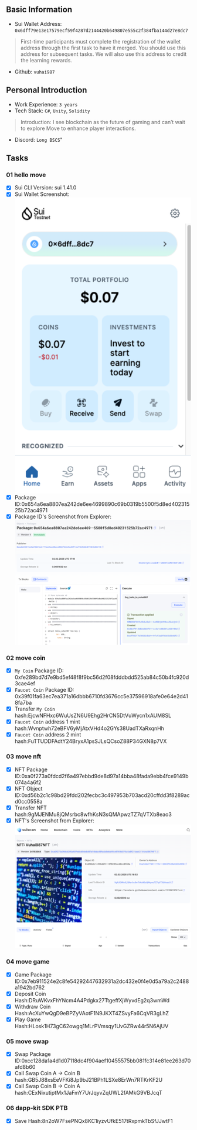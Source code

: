 ## Basic Information
- Sui Wallet Address: `0x6dff79e13e17579ecf59f4287d2144420b649807e555c2f384fba144d27e8dc7`
> First-time participants must complete the registration of the wallet address through the first task to have it merged. You should use this address for subsequent tasks. We will also use this address to credit the learning rewards.
- Github: `vuhai987`

## Personal Introduction
- Work Experience: `3 years`
- Tech Stack: `C#`, `Unity`, `Solidity`
> Introduction: I see blockchain as the future of gaming and can’t wait to explore Move to enhance player interactions.
- Discord: `Long BSCS`"

## Tasks

### 01 hello move
- [x] Sui CLI Version: sui 1.41.0
- [x] Sui Wallet Screenshot: ![](images/sui_wallet.png)
- [x] Package ID:0x654a6ea8807ea242de6ee4699890c69b0319b5500f5d8ed40231525b72ac4971
- [x] Package ID's Screenshot from Explorer: ![](images/packageid.png)

### 02 move coin
- [x] `My Coin` Package ID: 0xfe289bd7d7e9bd5ef48f8f9bc56d2f08fdddbdd525ab84c50b4fc920d3cae4ef
- [x] `Faucet Coin` Package ID: 0x39f01fa63ec7ea371a16dbbb6710fd3676cc5e37596918afe0e64e2d418fa7ba
- [x] Transfer `My Coin` hash:EjcwNFHxc6WuUsZN6U9Ehg2HrCN5DtVuWycn1xAUM8SL
- [x] `Faucet Coin` address 1 mint hash:Wvnptwh72eBFV6yMjAtxVHd4o2GYs38UadTXaRxqnHh
- [x] `Faucet Coin` address 2 mint hash:FuTTUDDFAdtY24BryxA1psSJLsQCsoZ88P34GXN8p7VX

### 03 move nft
- [x] NFT Package ID:0xa0f273a0fdcd2f6a497ebbd9de8d97a14bba48fada9ebb4fce9149b074a4a6f2
- [x] NFT Object ID:0xd56b2c1c98bd29fdd202fecbc3c497953b703acd20cffdd3f8289acd0cc0558a
- [x] Transfer NFT hash:9gMJENMu8jQMsrbc8wfhKsN3sQMApwzTZ7qVTXb8eao3
- [x] NFT's Screenshot from Explorer: ![](images/nft.png)

### 04 move game
- [x] Game Package ID:0x7eb911524e2c8fe54292447632931a2dc432e0f4e0d5a79a2c2488a1942bd762
- [x] Deposit Coin Hash:DRuWKvxFhYNcm4A4Pdgkx27TtgeffXjWyvdEg2q3wmWd
- [x] Withdraw Coin Hash:AcXuYwQgD9eBPZyVAotF1N9JKXT4ZSvyFa6CqVR3gLhZ
- [x] Play Game Hash:HLosk1H73gC62owgq1MLrPVmsqy1UvGZRw44r5N6AjUV

### 05 move swap
- [x] Swap Package ID:0xcc128da1a4d1d07118dc4f904aef10455575bb081fc314e81ee263d70afd8b60
- [x] Call Swap Coin A -> Coin B hash:GB5J88xsEeVFKi8Jp9bJ21BPh1LSXe8ErWn7RTKrKF2U
- [x] Call Swap Coin B -> Coin A hash:CExNixutiptMx1JaFmY7UrJqyvZqUWL2fAMkG9VBJcqT

### 06 dapp-kit SDK PTB
- [x] Save Hash:8n2oW7FsePNQx8KC1iyzvUfkE517tRxpmkTbSfJJwtF1
